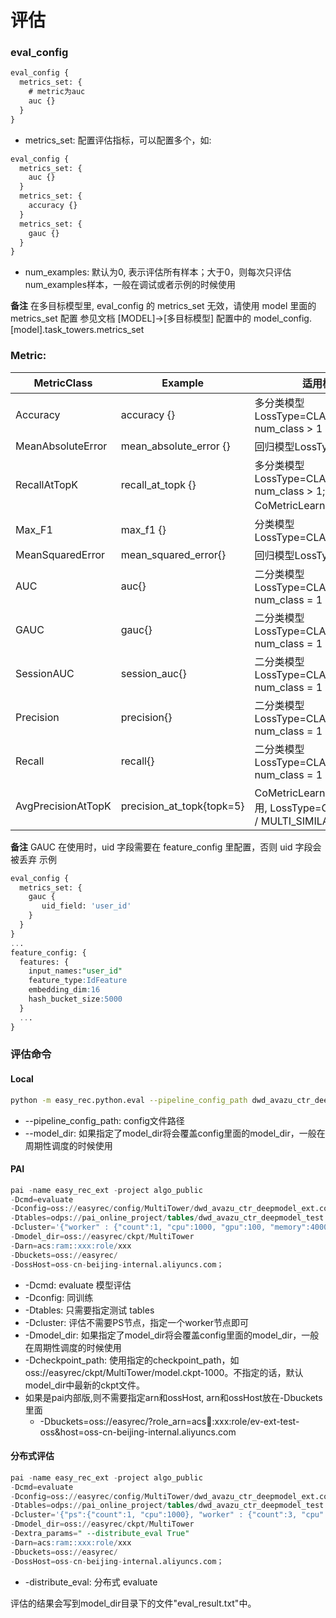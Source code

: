 # 评估

### eval_config

```sql
eval_config {
  metrics_set: {
    # metric为auc
    auc {}
  }
}
```

- metrics_set: 配置评估指标，可以配置多个，如:

```sql
eval_config {
  metrics_set: {
    auc {}
  }
  metrics_set: {
    accuracy {}
  }
  metrics_set: {
    gauc {}
  }
}
```


- num_examples: 默认为0, 表示评估所有样本；大于0，则每次只评估num_examples样本，一般在调试或者示例的时候使用

**备注**
在多目标模型里, eval_config 的 metrics_set 无效，请使用 model 里面的 metrics_set 配置
参见文档 \[MODEL\]->\[多目标模型\] 配置中的 model_config.\[model\].task_towers.metrics_set

### Metric:

| MetricClass        | Example                   | 适用模型                                                                  |
| ------------------ | ------------------------- | --------------------------------------------------------------------- |
| Accuracy           | accuracy {}               | 多分类模型LossType=CLASSIFICATION, num_class > 1                           |
| MeanAbsoluteError  | mean_absolute_error {}    | 回归模型LossType=L2_LOSS                                                  |
| RecallAtTopK       | recall_at_topk {}         | 多分类模型LossType=CLASSIFICATION, num_class > 1; CoMetricLearningI2I模型    |
| Max_F1             | max_f1 {}                 | 分类模型LossType=CLASSIFICATION                                           |
| MeanSquaredError   | mean_squared_error{}      | 回归模型LossType=L2_LOSS                                                  |
| AUC                | auc{}                     | 二分类模型LossType=CLASSIFICATION, num_class = 1                           |
| GAUC               | gauc{}                    | 二分类模型LossType=CLASSIFICATION, num_class = 1                           |
| SessionAUC         | session_auc{}             | 二分类模型LossType=CLASSIFICATION, num_class = 1                           |
| Precision          | precision{}               | 二分类模型LossType=CLASSIFICATION, num_class = 1                           |
| Recall             | recall{}                  | 二分类模型LossType=CLASSIFICATION, num_class = 1                           |
| AvgPrecisionAtTopK | precision_at_topk{topk=5} | CoMetricLearningI2I模型专用, LossType=CIRCLE_LOSS / MULTI_SIMILARITY_LOSS |

**备注**
GAUC 在使用时，uid 字段需要在 feature_config 里配置，否则 uid 字段会被丢弃
示例

```sql
eval_config {
  metrics_set: {
    gauc {
       uid_field: 'user_id'
    }
  }
}
...
feature_config: {
  features: {
    input_names:"user_id"
    feature_type:IdFeature
    embedding_dim:16
    hash_bucket_size:5000
  }
  ...
}
```

### 评估命令

#### Local

```bash
python -m easy_rec.python.eval --pipeline_config_path dwd_avazu_ctr_deepmodel.config
```

- --pipeline_config_path: config文件路径
- --model_dir: 如果指定了model_dir将会覆盖config里面的model_dir，一般在周期性调度的时候使用

#### PAI

```sql
pai -name easy_rec_ext -project algo_public
-Dcmd=evaluate
-Dconfig=oss://easyrec/config/MultiTower/dwd_avazu_ctr_deepmodel_ext.config
-Dtables=odps://pai_online_project/tables/dwd_avazu_ctr_deepmodel_test
-Dcluster='{"worker" : {"count":1, "cpu":1000, "gpu":100, "memory":40000}}'
-Dmodel_dir=oss://easyrec/ckpt/MultiTower
-Darn=acs:ram::xxx:role/xxx
-Dbuckets=oss://easyrec/
-DossHost=oss-cn-beijing-internal.aliyuncs.com；
```

- -Dcmd: evaluate 模型评估
- -Dconfig: 同训练
- -Dtables: 只需要指定测试 tables
- -Dcluster: 评估不需要PS节点，指定一个worker节点即可
- -Dmodel_dir: 如果指定了model_dir将会覆盖config里面的model_dir，一般在周期性调度的时候使用
- -Dcheckpoint_path: 使用指定的checkpoint_path，如oss://easyrec/ckpt/MultiTower/model.ckpt-1000。不指定的话，默认model_dir中最新的ckpt文件。
- 如果是pai内部版,则不需要指定arn和ossHost, arn和ossHost放在-Dbuckets里面
  - -Dbuckets=oss://easyrec/?role_arn=acs:ram::xxx:role/ev-ext-test-oss&host=oss-cn-beijing-internal.aliyuncs.com

#### 分布式评估

```sql
pai -name easy_rec_ext -project algo_public
-Dcmd=evaluate
-Dconfig=oss://easyrec/config/MultiTower/dwd_avazu_ctr_deepmodel_ext.config
-Dtables=odps://pai_online_project/tables/dwd_avazu_ctr_deepmodel_test
-Dcluster='{"ps":{"count":1, "cpu":1000}, "worker" : {"count":3, "cpu":1000, "gpu":100, "memory":40000}}'
-Dmodel_dir=oss://easyrec/ckpt/MultiTower
-Dextra_params=" --distribute_eval True"
-Darn=acs:ram::xxx:role/xxx
-Dbuckets=oss://easyrec/
-DossHost=oss-cn-beijing-internal.aliyuncs.com；
```

- -distribute_eval: 分布式 evaluate

评估的结果会写到model_dir目录下的文件"eval_result.txt"中。
